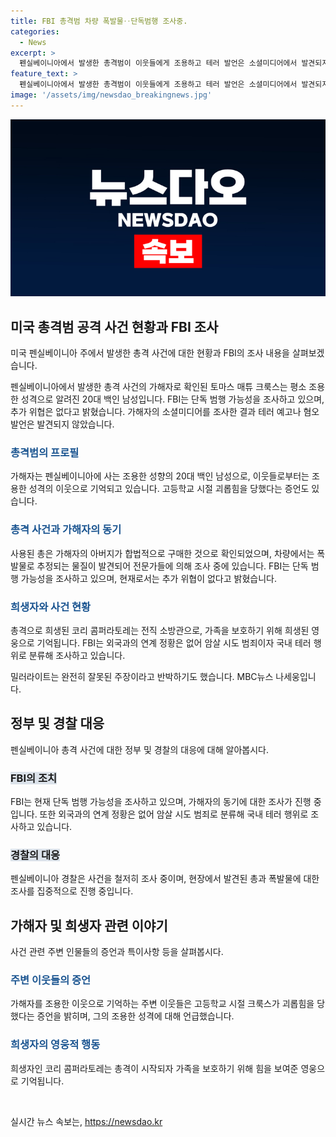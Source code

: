 ```yaml
---
title: FBI 총격범 차량 폭발물‥단독범행 조사중.
categories:
  - News
excerpt: >
  펜실베이니아에서 발생한 총격범이 이웃들에게 조용하고 테러 발언은 소셜미디어에서 발견되지 않았다. FBI는 독립 범행으로 보고 있으며, 범행 동기 조사 중이다. 총격에 이어 차량에서 폭발물로 추정되는 물질이 발견돼 전문가들이 조사 중이다. 희생자는 전직 소방관으로, 가족을 보호하려다 희생된 것으로 알려졌다. 공화당에서는 트럼프 전 대통령의 경호 강화 요청을 주장했으나, 비밀경호국은 이를 반박했다.
feature_text: >
  펜실베이니아에서 발생한 총격범이 이웃들에게 조용하고 테러 발언은 소셜미디어에서 발견되지 않았다. FBI는 독립 범행으로 보고 있으며, 범행 동기 조사 중이다. 총격에 이어 차량에서 폭발물로 추정되는 물질이 발견돼 전문가들이 조사 중이다. 희생자는 전직 소방관으로, 가족을 보호하려다 희생된 것으로 알려졌다. 공화당에서는 트럼프 전 대통령의 경호 강화 요청을 주장했으나, 비밀경호국은 이를 반박했다.
image: '/assets/img/newsdao_breakingnews.jpg'
---
```


<p><img src="/assets/img/newsdao_breakingnews.jpg" alt="ontimetimes 속보" /></p>

<h2 data-ke-size="size26">미국 총격범 공격 사건 현황과 FBI 조사</h2>

<p>미국 펜실베이니아 주에서 발생한 총격 사건에 대한 현황과 FBI의 조사 내용을 살펴보겠습니다.</p>

<p data-ke-size="size16">펜실베이니아에서 발생한 총격 사건의 가해자로 확인된 토마스 매튜 크룩스는 평소 조용한 성격으로 알려진 20대 백인 남성입니다. FBI는 단독 범행 가능성을 조사하고 있으며, 추가 위협은 없다고 밝혔습니다. 가해자의 소셜미디어를 조사한 결과 테러 예고나 혐오 발언은 발견되지 않았습니다.</p>

<h3><b><span style="color: #1a5490;">총격범의 프로필</span></b></h3>

<p data-ke-size="size16">가해자는 펜실베이니아에 사는 조용한 성향의 20대 백인 남성으로, 이웃들로부터는 조용한 성격의 이웃으로 기억되고 있습니다. 고등학교 시절 괴롭힘을 당했다는 증언도 있습니다.</p>

<h3><b><span style="color: #1a5490;">총격 사건과 가해자의 동기</span></b></h3>

<p data-ke-size="size16">사용된 총은 가해자의 아버지가 합법적으로 구매한 것으로 확인되었으며, 차량에서는 폭발물로 추정되는 물질이 발견되어 전문가들에 의해 조사 중에 있습니다. FBI는 단독 범행 가능성을 조사하고 있으며, 현재로서는 추가 위협이 없다고 밝혔습니다.</p>

<h3><b><span style="color: #1a5490;">희생자와 사건 현황</span></b></h3>

<p data-ke-size="size16">총격으로 희생된 코리 콤퍼라토레는 전직 소방관으로, 가족을 보호하기 위해 희생된 영웅으로 기억됩니다. FBI는 외국과의 연계 정황은 없어 암살 시도 범죄이자 국내 테러 행위로 분류해 조사하고 있습니다.</p>

<p data-ke-size="size16">밀러라이트는 완전히 잘못된 주장이라고 반박하기도 했습니다. MBC뉴스 나세웅입니다.</p>

<h2 data-ke-size="size26">정부 및 경찰 대응</h2>

<p>펜실베이니아 총격 사건에 대한 정부 및 경찰의 대응에 대해 알아봅시다.</p>

<h3><b><span style="background-color: #21538527;">FBI의 조치</span></b></h3>

<p data-ke-size="size16">FBI는 현재 단독 범행 가능성을 조사하고 있으며, 가해자의 동기에 대한 조사가 진행 중입니다. 또한 외국과의 연계 정황은 없어 암살 시도 범죄로 분류해 국내 테러 행위로 조사하고 있습니다.</p>

<h3><b><span style="background-color: #21538527;">경찰의 대응</span></b></h3>

<p data-ke-size="size16">펜실베이니아 경찰은 사건을 철저히 조사 중이며, 현장에서 발견된 총과 폭발물에 대한 조사를 집중적으로 진행 중입니다.</p>

<h2 data-ke-size="size26">가해자 및 희생자 관련 이야기</h2>

<p>사건 관련 주변 인물들의 증언과 특이사항 등을 살펴봅시다.</p>

<h3><b><span style="color: #1a5490;">주변 이웃들의 증언</span></b></h3>

<p data-ke-size="size16">가해자를 조용한 이웃으로 기억하는 주변 이웃들은 고등학교 시절 크룩스가 괴롭힘을 당했다는 증언을 밝히며, 그의 조용한 성격에 대해 언급했습니다.</p>

<h3><b><span style="color: #1a5490;">희생자의 영웅적 행동</span></b></h3>

<p data-ke-size="size16">희생자인 코리 콤퍼라토레는 총격이 시작되자 가족을 보호하기 위해 힘을 보여준 영웅으로 기억됩니다.</p>

<p data-ke-size="size16">&nbsp;</p>
실시간 뉴스 속보는, <a href="https://newsdao.kr" rel="dofollow">https://newsdao.kr</a>



